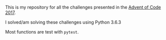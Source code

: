 This is my repository for all the challenges presented in the [Advent of Code 2017](http://adventofcode.com/2017).
  
I solved/am solving these challenges using Python 3.6.3

Most functions are test with `pytest`.